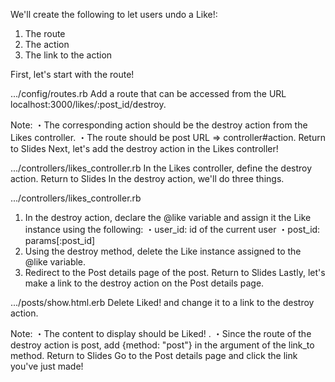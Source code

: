 We'll create the following to let users undo a Like!:
1. The route
2. The action
3. The link to the action
 
First, let's start with the route!
  
.../config/routes.rb
Add a route that can be accessed from the URL localhost:3000/likes/:post_id/destroy.
 
Note:
・The corresponding action should be the destroy action from the Likes controller.
・The route should be post URL => controller#action.
Return to Slides
Next, let's add the destroy action in the Likes controller!
  
.../controllers/likes_controller.rb
In the Likes controller, define the destroy action.
Return to Slides
In the destroy action, we'll do three things.
  
.../controllers/likes_controller.rb
1. In the destroy action, declare the 
@like
 variable and assign it the Like instance using the following:
・user_id: id of the current user
・post_id: params[:post_id]
2.  Using the destroy method, delete the Like instance assigned to the @like variable.
3.  Redirect to the Post details page of the post.
Return to Slides
Lastly, let's make a link to the  destroy action on the Post details page.
  
.../posts/show.html.erb
Delete Liked! and change it to a link to the destroy action.
 
Note:
・The content to display should be 
Liked!
.
・Since the route of the destroy action is post, add {method: "post"} in the argument of the link_to method.
Return to Slides
Go to the Post details page and click the link you've just made!
